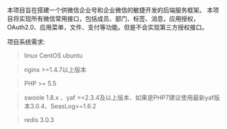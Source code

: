 本项目旨在搭建一个供微信企业号和企业微信的敏捷开发的后端服务框架。
本项目将实现所有微信常用接口，包括成员、部门、标签、消息，应用授权，OAuth2.0、应用菜单，文件、支付等功能。但是不会实现第三方授权接口。

项目系统需求:

> linux CentOS ubuntu

> nginx >=1.4.7以上版本

> PHP >= 5.5

> swoole 1.8.x 、yaf >=2.3.4及以上版本、如果是PHP7建议使用最新yaf版本3.0.4、SeasLog>=1.6.2

> redis 3.0.3
